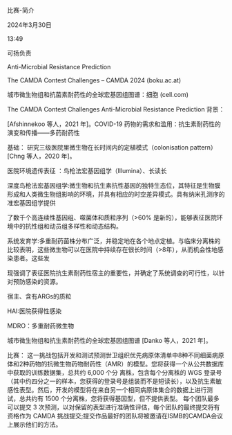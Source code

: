 比赛-简介

2024年3月30日

13:49

可扬负责

Anti-Microbial Resistance Prediction

The CAMDA Contest Challenges – CAMDA 2024 (boku.ac.at)

城市微生物组和抗菌素耐药性的全球宏基因组图谱：细胞 (cell.com)

The CAMDA Contest Challenges
Anti-Microbial Resistance Prediction
背景：

[Afshinnekoo 等人，2021 年]。COVID-19 药物的需求和滥用：抗生素耐药性的演变和传播——多药耐药性

基础：
研究三级医院里微生物在长时间内的定植模式（colonisation pattern） [Chng 等人，2020 年]。

医院环境遗传表征 ：鸟枪法宏基因组学（Illumina）、长读长

深度鸟枪法宏基因组学:微生物和抗生素抗性基因的独特生态位，其特征是生物膜形成和人类微生物组影响的环境，并具有相应的时空差异模式。具有纳米孔测序的准宏基因组学提供

了数千个高连续性基因组、噬菌体和质粒序列（>60% 是新的），能够表征医院环境中的抗性组和动员组多样性和动态结构。

系统发育学:多重耐药菌株分布广泛，并稳定地在各个地点定植。与临床分离株的比较表明，这些微生物可以在医院中持续存在很长时间（>8年），从而机会性地感染患者。这些发

现强调了表征医院抗生素耐药性宿主的重要性，并确定了系统调查的可行性，以针对预防感染的资源。

宿主、含有ARGs的质粒

HAI:医院获得性感染

MDRO：多重耐药微生物

城市微生物组和抗生素耐药性的全球宏基因组图谱 [Danko 等人，2021 年]。

比赛：
这一挑战包括开发和测试预测世卫组织优先病原体清单中8种不同细菌病原体和2种药物的抗微生物药物耐药性（AMR）的模型。您将获得一个从公共数据库中获取的训练数据集，总共约 6,000 个分
离株，包含每个分离株的 WGS 登录号（其中约四分之一的样本，您获得的登录号是组装而不是短读长），以及抗生素敏感性表型。然后，开发的模型将在来自另一个相同病原体集合的数据上进行测
试，总共约有 1500 个分离株，您将获得基因型，但不提供表型。
每个团队最多可以提交 3 次预测，以对保留的表型进行准确性评估，每个团队的最终提交将有资格作为 CAMDA 挑战提交;提交作品最好的团队将被邀请在ISMB的CAMDA会议上展示他们的方法。

